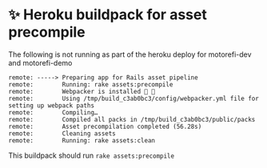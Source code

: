 # ✨ Heroku buildpack for asset precompile

The following is not running as part of the heroku deploy for motorefi-dev and motorefi-demo
```
remote: -----> Preparing app for Rails asset pipeline
remote:        Running: rake assets:precompile
remote:        Webpacker is installed 🎉 🍰
remote:        Using /tmp/build_c3ab0bc3/config/webpacker.yml file for setting up webpack paths
remote:        Compiling…
remote:        Compiled all packs in /tmp/build_c3ab0bc3/public/packs
remote:        Asset precompilation completed (56.28s)
remote:        Cleaning assets
remote:        Running: rake assets:clean
```

This buildpack should run `rake assets:precompile`
